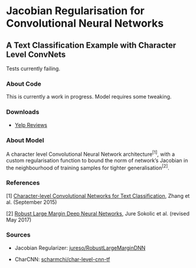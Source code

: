 # Jacobian Regularisation for Convolutional Neural Networks 

## A Text Classification Example with Character Level ConvNets

Tests currently failing.

### About Code
This is currently a work in progress. Model requires some tweaking.

### Downloads
- [Yelp Reviews](https://www.yelp.com/dataset/challenge)

### About Model

A character level Convolutional Neural Network architecture<sup>[1]</sup>, with a custom regularisation function to bound the norm of network’s Jacobian in the neighbourhood of training samples for tighter generalisation<sup>[2]</sup>.

### References

[1]  [Character-level Convolutional Networks for Text Classification](https://papers.nips.cc/paper/5782-character-level-convolutional-networks-for-text-classification.pdf), Zhang et al. (September 2015)

[2]  [Robust Large Margin Deep Neural Networks](https://arxiv.org/abs/1605.08254), Jure Sokolic et al. (revised May 2017)


### Sources

- Jacobian Regularizer: [jureso/RobustLargeMarginDNN](https://github.com/jureso/RobustLargeMarginDNN)

- CharCNN: [scharmchi/char-level-cnn-tf](https://github.com/scharmchi/char-level-cnn-tf)

